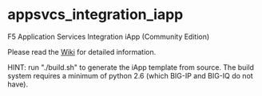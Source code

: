 # appsvcs_integration_iapp
F5 Application Services Integration iApp (Community Edition)

Please read the [Wiki](https://github.com/0xHiteshPatel/appsvcs_integration_iapp/wiki) for detailed information.

HINT: run "./build.sh" to generate the iApp template from source.  The build system requires a minimum of python 2.6 (which BIG-IP and BIG-IQ do not have).
